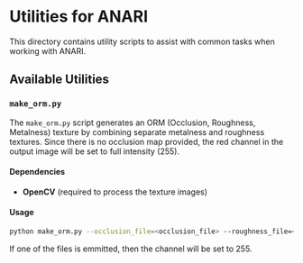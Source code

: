 # Utilities for ANARI

This directory contains utility scripts to assist with common tasks when working with ANARI.

## Available Utilities

### `make_orm.py`
The `make_orm.py` script generates an ORM (Occlusion, Roughness, Metalness) texture by combining separate metalness and roughness textures. Since there is no occlusion map provided, the red channel in the output image will be set to full intensity (255).

#### Dependencies
- **OpenCV** (required to process the texture images)

#### Usage

```bash
python make_orm.py --occlusion_file=<occlusion_file> --roughness_file=<roughness_file> --metalness_file=<metalness_file> --output_file=<output_orm_file>
```

If one of the files is emmitted, then the channel will be set to 255.

